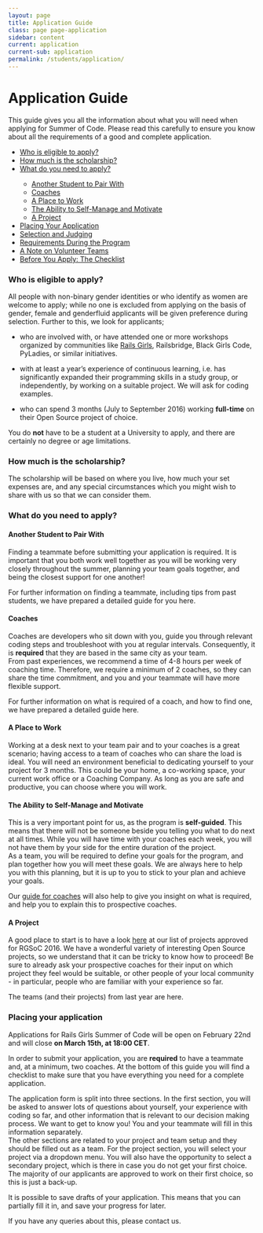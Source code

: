 ```yaml
---
layout: page
title: Application Guide
class: page page-application
sidebar: content
current: application
current-sub: application
permalink: /students/application/
---
```


<h1>Application Guide</h1>

<p>This guide gives you all the information about what you will need when applying for Summer of Code. Please read this carefully to ensure you know about all the requirements of a good and complete application.</p>

<ul>
  <li><a href="#eligibility">Who is eligible to apply?</a></li>
  <li><a href="#stipend">How much is the scholarship?</a></li>
  <li><a href="#components">What do you need to apply?</a></li>
    <ul>
      <li><a href="#pair">Another Student to Pair With</a></li>
      <li><a href="#coaches">Coaches</a></li>
      <li><a href="#workplace">A Place to Work</a></li>
      <li><a href="#self-mgmt">The Ability to Self-Manage and Motivate</a></li>
      <li><a href="#project">A Project</a></li>
    </ul>
  
  <li><a href="#place-application">Placing Your Application</a></li>
  <li><a href="#selection">Selection and Judging</a></li>
  <li><a href="#requirements-program">Requirements During the Program</a></li>
  <li><a href="#volunteer-teams">A Note on Volunteer Teams</a></li>
  <li><a href="#checklist">Before You Apply: The Checklist</a></li>
</ul>


<h3 id="eligibility">Who is eligible to apply?</h3>

All people with non-binary gender identities or who identify as women are welcome to apply; while no one is excluded from applying on the basis of gender, female and genderfluid applicants will be given preference during selection. Further to this, we look for applicants;

* who are involved with, or have attended one or more workshops organized by communities like <a href="http://railsgirls.com/">Rails Girls</a>, Railsbridge, Black Girls Code, PyLadies, or similar initiatives.
  
* with at least a year’s experience of continuous learning, i.e. has significantly expanded their programming skills in a study group, or independently, by working on a suitable project. We will ask for coding examples.

* who can spend 3 months (July to September 2016) working **full-time** on their Open Source project of choice.

You do **not** have to be a student at a University to apply, and there are certainly no degree or age limitations.  

<h3 id="stipend">How much is the scholarship?</h3>

The scholarship will be based on where you live, how much your set expenses are, and any special circumstances which you might wish to share with us so that we can consider them.

<h3 id="components">What do you need to apply?</h3>

<h4 id="pair">Another Student to Pair With</h4>

Finding a teammate before submitting your application is required. It is important that you both work well together as you will be working very closely throughout the summer, planning your team goals together, and being the closest support for one another!  
<!-- ADD LINK -->
For further information on finding a teammate, including tips from past students, we have prepared a detailed guide for you here. 


<h4 id="coaches">Coaches</h4>

Coaches are developers who sit down with you, guide you through relevant coding steps and troubleshoot with you at regular intervals. Consequently, it is **required** that they are based in the same city as your team.  
From past experiences, we recommend a time of 4-8 hours per week of coaching time. Therefore, we require a minimum of 2 coaches, so they can share the time commitment, and you and your teammate will have more flexible support.  
<!-- ADD LINK -->
For further information on what is required of a coach, and how to find one, we have prepared a detailed guide here. 


<h4 id="workplace">A Place to Work</h4>

Working at a desk next to your team pair and to your coaches is a great scenario; having access to a team of coaches who can share the load is ideal. You will need an environment beneficial to dedicating yourself to your project for 3 months.
This could be your home, a co-working space, your current work office or a Coaching Company. As long as you are safe and productive, you can choose where you will work.


<h4 id="self-mgmt">The Ability to Self-Manage and Motivate</h4>

This is a very important point for us, as the program is **self-guided**. This means that there will not be someone beside you telling you what to do next at all times. While you will have time with your coaches each week, you will not have them by your side for the entire duration of the project.  
As a team, you will be required to define your goals for the program, and plan together how you will meet these goals. We are always here to help you with this planning, but it is up to you to stick to your plan and achieve your goals.  

Our <a href="http://railsgirlssummerofcode.org/guide/coaching/">guide for coaches</a> will also help to give you insight on what is required, and help you to explain this to prospective coaches.

<h4 id="project">A Project</h4>

A good place to start is to have a look <a href="https://teams.railsgirlssummerofcode.org/projects">here</a> at our list of projects approved for RGSoC 2016. We have a wonderful variety of interesting Open Source projects, so we understand that it can be tricky to know how to proceed! Be sure to already ask your prospective coaches for their input on which project they feel would be suitable, or other people of your local community - in particular, people who are familiar with your experience so far.  
<!-- ADD LINK -->
The teams (and their projects) from last year are here. 

<h3 id="place-application">Placing your application</h3>

Applications for Rails Girls Summer of Code will be open on February 22nd and will close **on March 15th, at 18:00 CET**.

In order to submit your application, you are **required** to have a teammate and, at a minimum, two coaches. At the bottom of this guide you will find a checklist to make sure that you have everything you need for a complete application.

The application form is split into three sections. In the first section, you will be asked to answer lots of questions about yourself, your experience with coding so far, and other information that is relevant to our decision making process. We want to get to know you! You and your teammate will fill in this information separately.  
The other sections are related to your project and team setup and they should be filled out as a team. For the project section, you will select your project via a dropdown menu. You will also have the opportunity to select a secondary project, which is there in case you do not get your first choice. The majority of our applicants are approved to work on their first choice, so this is just a back-up.  

It is possible to save drafts of your application. This means that you can partially fill it in, and save your progress for later. 

If you have any queries about this, please contact us.








